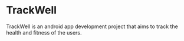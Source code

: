 # TrackWell
TrackWell is an android app development project that aims to track the health and fitness of the users.

